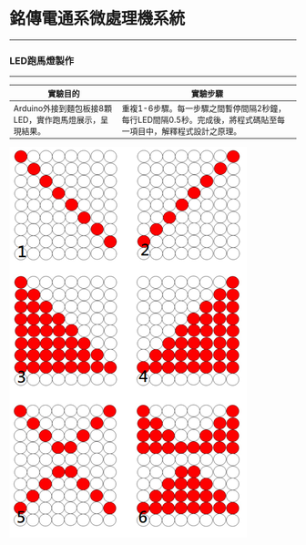 # 銘傳電通系微處理機系統

----

### LED跑馬燈製作

----

|實驗目的|實驗步驟|
| --- | --- |
|Arduino外接到麵包板接8顆 LED，實作跑馬燈展示，呈現結果。|重複1-6步驟。每一步驟之間暫停間隔2秒鐘，每行LED間隔0.5秒。完成後，將程式碼貼至每一項目中，解釋程式設計之原理。|

![image](https://github.com/aiden00713/Arduino/blob/master/Lab02/light_no.png)
